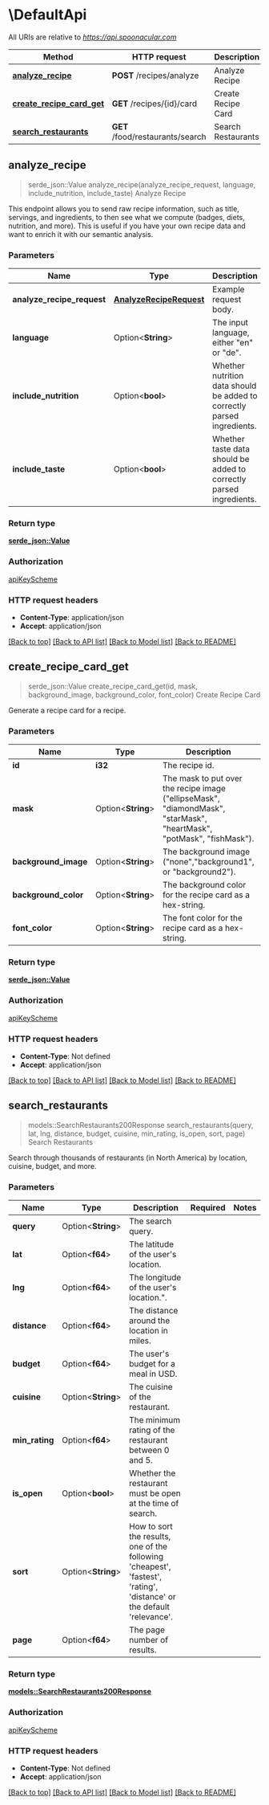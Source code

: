 # \DefaultApi

All URIs are relative to *https://api.spoonacular.com*

Method | HTTP request | Description
------------- | ------------- | -------------
[**analyze_recipe**](DefaultApi.md#analyze_recipe) | **POST** /recipes/analyze | Analyze Recipe
[**create_recipe_card_get**](DefaultApi.md#create_recipe_card_get) | **GET** /recipes/{id}/card | Create Recipe Card
[**search_restaurants**](DefaultApi.md#search_restaurants) | **GET** /food/restaurants/search | Search Restaurants



## analyze_recipe

> serde_json::Value analyze_recipe(analyze_recipe_request, language, include_nutrition, include_taste)
Analyze Recipe

This endpoint allows you to send raw recipe information, such as title, servings, and ingredients, to then see what we compute (badges, diets, nutrition, and more). This is useful if you have your own recipe data and want to enrich it with our semantic analysis.

### Parameters


Name | Type | Description  | Required | Notes
------------- | ------------- | ------------- | ------------- | -------------
**analyze_recipe_request** | [**AnalyzeRecipeRequest**](AnalyzeRecipeRequest.md) | Example request body. | [required] |
**language** | Option<**String**> | The input language, either \"en\" or \"de\". |  |
**include_nutrition** | Option<**bool**> | Whether nutrition data should be added to correctly parsed ingredients. |  |
**include_taste** | Option<**bool**> | Whether taste data should be added to correctly parsed ingredients. |  |

### Return type

[**serde_json::Value**](serde_json::Value.md)

### Authorization

[apiKeyScheme](../README.md#apiKeyScheme)

### HTTP request headers

- **Content-Type**: application/json
- **Accept**: application/json

[[Back to top]](#) [[Back to API list]](../README.md#documentation-for-api-endpoints) [[Back to Model list]](../README.md#documentation-for-models) [[Back to README]](../README.md)


## create_recipe_card_get

> serde_json::Value create_recipe_card_get(id, mask, background_image, background_color, font_color)
Create Recipe Card

Generate a recipe card for a recipe.

### Parameters


Name | Type | Description  | Required | Notes
------------- | ------------- | ------------- | ------------- | -------------
**id** | **i32** | The recipe id. | [required] |
**mask** | Option<**String**> | The mask to put over the recipe image (\"ellipseMask\", \"diamondMask\", \"starMask\", \"heartMask\", \"potMask\", \"fishMask\"). |  |
**background_image** | Option<**String**> | The background image (\"none\",\"background1\", or \"background2\"). |  |
**background_color** | Option<**String**> | The background color for the recipe card as a hex-string. |  |
**font_color** | Option<**String**> | The font color for the recipe card as a hex-string. |  |

### Return type

[**serde_json::Value**](serde_json::Value.md)

### Authorization

[apiKeyScheme](../README.md#apiKeyScheme)

### HTTP request headers

- **Content-Type**: Not defined
- **Accept**: application/json

[[Back to top]](#) [[Back to API list]](../README.md#documentation-for-api-endpoints) [[Back to Model list]](../README.md#documentation-for-models) [[Back to README]](../README.md)


## search_restaurants

> models::SearchRestaurants200Response search_restaurants(query, lat, lng, distance, budget, cuisine, min_rating, is_open, sort, page)
Search Restaurants

Search through thousands of restaurants (in North America) by location, cuisine, budget, and more.

### Parameters


Name | Type | Description  | Required | Notes
------------- | ------------- | ------------- | ------------- | -------------
**query** | Option<**String**> | The search query. |  |
**lat** | Option<**f64**> | The latitude of the user's location. |  |
**lng** | Option<**f64**> | The longitude of the user's location.\". |  |
**distance** | Option<**f64**> | The distance around the location in miles. |  |
**budget** | Option<**f64**> | The user's budget for a meal in USD. |  |
**cuisine** | Option<**String**> | The cuisine of the restaurant. |  |
**min_rating** | Option<**f64**> | The minimum rating of the restaurant between 0 and 5. |  |
**is_open** | Option<**bool**> | Whether the restaurant must be open at the time of search. |  |
**sort** | Option<**String**> | How to sort the results, one of the following 'cheapest', 'fastest', 'rating', 'distance' or the default 'relevance'. |  |
**page** | Option<**f64**> | The page number of results. |  |

### Return type

[**models::SearchRestaurants200Response**](searchRestaurants_200_response.md)

### Authorization

[apiKeyScheme](../README.md#apiKeyScheme)

### HTTP request headers

- **Content-Type**: Not defined
- **Accept**: application/json

[[Back to top]](#) [[Back to API list]](../README.md#documentation-for-api-endpoints) [[Back to Model list]](../README.md#documentation-for-models) [[Back to README]](../README.md)

